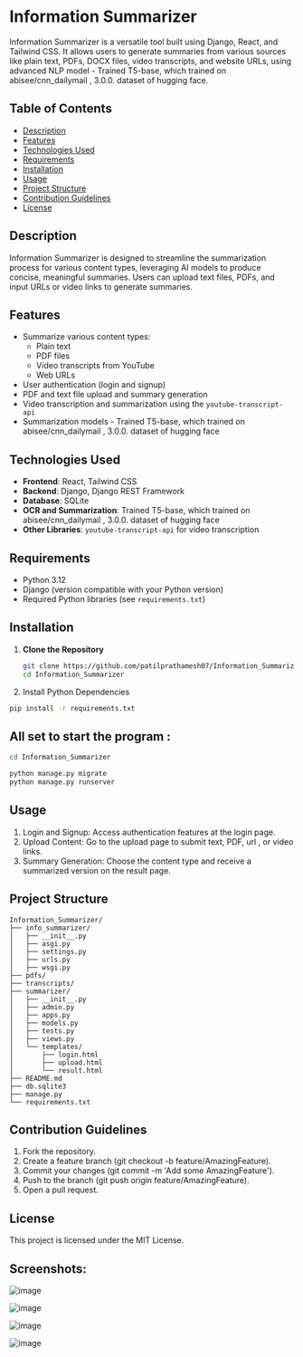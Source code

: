 # Information Summarizer

Information Summarizer is a versatile tool built using Django, React, and Tailwind CSS. It allows users to generate summaries from various sources like plain text, PDFs, DOCX files, video transcripts, and website URLs, using advanced NLP model - Trained T5-base, which trained on abisee/cnn_dailymail , 3.0.0. dataset of hugging face.

## Table of Contents
- [Description](#description)
- [Features](#features)
- [Technologies Used](#technologies-used)
- [Requirements](#requirements)
- [Installation](#installation)
- [Usage](#usage)
- [Project Structure](#project-structure)
- [Contribution Guidelines](#contribution-guidelines)
- [License](#license)

## Description
Information Summarizer is designed to streamline the summarization process for various content types, leveraging AI models to produce concise, meaningful summaries. Users can upload text files, PDFs, and input URLs or video links to generate summaries.

## Features
- Summarize various content types:
  - Plain text
  - PDF files
  - Video transcripts from YouTube
  - Web URLs
- User authentication (login and signup)
- PDF and text file upload and summary generation
- Video transcription and summarization using the `youtube-transcript-api`
- Summarization models -  Trained T5-base, which trained on abisee/cnn_dailymail , 3.0.0. dataset of hugging face

## Technologies Used
- **Frontend**: React, Tailwind CSS
- **Backend**: Django, Django REST Framework
- **Database**: SQLite
- **OCR and Summarization**:  Trained T5-base, which trained on abisee/cnn_dailymail , 3.0.0. dataset of hugging face
- **Other Libraries**: `youtube-transcript-api` for video transcription

## Requirements
- Python 3.12
- Django (version compatible with your Python version)
- Required Python libraries (see `requirements.txt`)

## Installation
1. **Clone the Repository**
   ```bash
   git clone https://github.com/patilprathamesh07/Information_Summarizer.git
   cd Information_Summarizer
    ```
2. Install Python Dependencies
  ```bash
  pip install -r requirements.txt
  ```

## All set to start the program :
```bash
cd Information_Summarizer
```
```bash
python manage.py migrate
python manage.py runserver
```
## Usage
1.  Login and Signup: Access authentication features at the login page.
2.  Upload Content: Go to the upload page to submit text, PDF, url , or video links.
3.  Summary Generation: Choose the content type and receive a summarized version on the result page.
## Project Structure
```
Information_Summarizer/
├── info_summarizer/
│   ├── __init__.py
│   ├── asgi.py
│   ├── settings.py
│   ├── urls.py
│   ├── wsgi.py
├── pdfs/
├── transcripts/
├── summarizer/
│   ├── __init__.py
│   ├── admin.py
│   ├── apps.py
│   ├── models.py
│   ├── tests.py
│   ├── views.py
│   └── templates/
│       ├── login.html
│       ├── upload.html
│       └── result.html
├── README.md
├── db.sqlite3
├── manage.py
└── requirements.txt

```
## Contribution Guidelines
1.  Fork the repository.
2.  Create a feature branch (git checkout -b feature/AmazingFeature).
3.  Commit your changes (git commit -m 'Add some AmazingFeature').
4.  Push to the branch (git push origin feature/AmazingFeature).
5.  Open a pull request.
## License
This project is licensed under the MIT License.

## Screenshots:
![image](https://github.com/user-attachments/assets/e791fae1-5043-4eb6-bdd8-243d4992cc37)

![image](https://github.com/user-attachments/assets/2fd2c03b-2a4d-4881-a2d4-fc009794d49d)

![image](https://github.com/user-attachments/assets/1c981543-9557-46ab-89fa-cacf97ed6975)

![image](https://github.com/user-attachments/assets/bd596064-df7b-4ba2-8072-9c835d67cd45)


